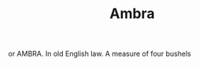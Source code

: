 ---
title: Ambra
letter: A
permalink: "/definitions/bld-ambra.html"
body: or AMBRA. In old English law. A measure of four bushels
published_at: '2018-07-07'
source: Black's Law Dictionary 2nd Ed (1910)
layout: post
---